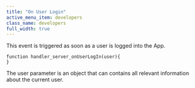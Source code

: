 ```yaml
---
title: "On User Login"
active_menu_item: developers
class_name: developers
full_width: true
---
```



This event is triggered as soon as a user is logged into the App.

    function handler_server_onUserLogIn(user){
    }
   

The user parameter is an object that can contains all relevant information about the current user.

